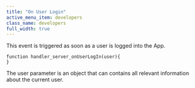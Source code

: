 ```yaml
---
title: "On User Login"
active_menu_item: developers
class_name: developers
full_width: true
---
```



This event is triggered as soon as a user is logged into the App.

    function handler_server_onUserLogIn(user){
    }
   

The user parameter is an object that can contains all relevant information about the current user.

